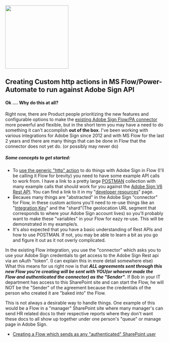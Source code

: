 ### <img src="https://tva1.sinaimg.cn/large/006tNbRwgy1gay7syx5kjj30a304mwej.jpg" width="200px"/>

## Creating Custom http actions in MS Flow/Power-Automate to run against Adobe Sign API 

#### Ok .... Why do this at all?

Right now, there are Product people prioritizing the new features and configurable options to make the [existing Adobe Sign Flow/PA connector](https://docs.microsoft.com/en-us/connectors/adobesign/) more powerful and flexible, but in the short term you may have a need to do something it can't accomplish **out of the box**. I've been working with various integrations for Adobe Sign since 2012 and with MS Flow for the last 2 years and there are many things that can be done in Flow that the connector does not yet do. (or possibly may never do)

##### Some concepts to get started:

* To [use the generic "http" action](https://engagesq.com/using-apis-microsoft-flow/) to do things with Adobe Sign in Flow (I'll be calling it Flow for brevity) you need to have some example API calls to work from.  I have a link to a pretty large [POSTMAN](https://www.getpostman.com/) collection with many example calls that should work for you against the [Adobe Sign V6 Rest API](https://secure.echosign.com/public/docs/restapi/v6).  You can find a link to it in my "[developer resources](https://github.com/skaboy71/AdobeSign-resources/blob/master/Developer%20Resources.md)" page.
* Becaues many things are "abstracted" in the Adobe Sign "connector" for Flow, in these custom actions you'll need to re-use things like an "[Integration Key](https://helpx.adobe.com/sign/kb/how-to-create-an-integration-key.html)" and the "shard"(The geolocation URL segment that corresponds to where your Adobe Sign account lives) so you'll probably want to make these "variables" in your Flow for eazy re-use. This will be demonstrated in my example/s.
* It's also expected that you have a basic understanding of Rest APIs and how to use POSTMAN. If not, you may be able to learn a bit as you go and figure it out as it not overly complicated.

In the existing Flow integration, you use the "connector" which asks you to use your Adobe Sign credentials to get access to the Adobe Sign Rest api via an oAuth "token".  (I can explain this in more detail somewhere else)  What this means for us right now is that ***ALL agreements sent through this new Flow you're creating will be sent with YOU(or whoever made the Flow and authenticated the connector) as the "Sender"***.  If Bob in your IT department has access to this SharePoint site and can start the Flow, he will NOT be the "Sender" of the agreement because the credentials of the person who created it are "baked into" the Flow.

This is not always a desirable way to handle things.  One example of this would be a Flow in a "manager" SharePoint site where many manager's can send HR related docs to their respective reports where they don't want these docs to all show up together under one person's "queue" or manage page in Adobe Sign. 

- [Creating a Flow which sends as any "authenticated" SharePoint user](https://github.com/skaboy71/AdobeSign-MS-Flow/blob/master/sendFromSharepoint-anyAuthenticated-with-merge.md) 





 

 







